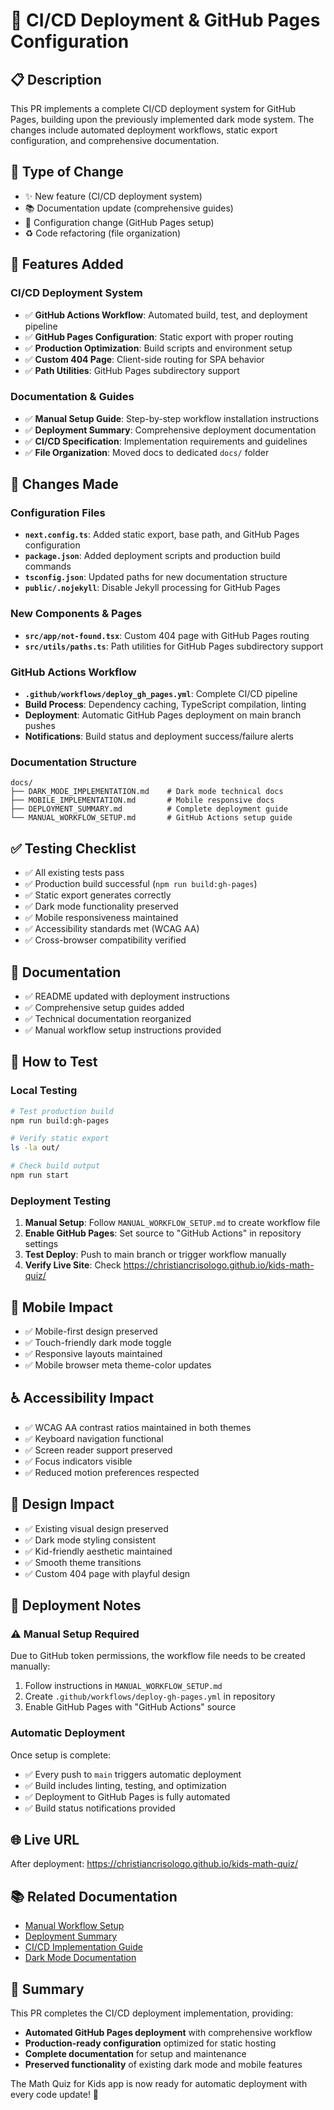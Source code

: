 # 🚀 CI/CD Deployment & GitHub Pages Configuration

## 📋 Description
This PR implements a complete CI/CD deployment system for GitHub Pages, building upon the previously implemented dark mode system. The changes include automated deployment workflows, static export configuration, and comprehensive documentation.

## 🎯 Type of Change
- ✨ New feature (CI/CD deployment system)
- 📚 Documentation update (comprehensive guides)
- 🔧 Configuration change (GitHub Pages setup)
- ♻️ Code refactoring (file organization)

## 🚀 Features Added

### **CI/CD Deployment System**
- ✅ **GitHub Actions Workflow**: Automated build, test, and deployment pipeline
- ✅ **GitHub Pages Configuration**: Static export with proper routing
- ✅ **Production Optimization**: Build scripts and environment setup
- ✅ **Custom 404 Page**: Client-side routing for SPA behavior
- ✅ **Path Utilities**: GitHub Pages subdirectory support

### **Documentation & Guides**
- ✅ **Manual Setup Guide**: Step-by-step workflow installation instructions
- ✅ **Deployment Summary**: Comprehensive deployment documentation
- ✅ **CI/CD Specification**: Implementation requirements and guidelines
- ✅ **File Organization**: Moved docs to dedicated `docs/` folder

## 🔧 Changes Made

### **Configuration Files**
- **`next.config.ts`**: Added static export, base path, and GitHub Pages configuration
- **`package.json`**: Added deployment scripts and production build commands
- **`tsconfig.json`**: Updated paths for new documentation structure
- **`public/.nojekyll`**: Disable Jekyll processing for GitHub Pages

### **New Components & Pages**
- **`src/app/not-found.tsx`**: Custom 404 page with GitHub Pages routing
- **`src/utils/paths.ts`**: Path utilities for GitHub Pages subdirectory support

### **GitHub Actions Workflow**
- **`.github/workflows/deploy_gh_pages.yml`**: Complete CI/CD pipeline
- **Build Process**: Dependency caching, TypeScript compilation, linting
- **Deployment**: Automatic GitHub Pages deployment on main branch pushes
- **Notifications**: Build status and deployment success/failure alerts

### **Documentation Structure**
```
docs/
├── DARK_MODE_IMPLEMENTATION.md    # Dark mode technical docs
├── MOBILE_IMPLEMENTATION.md       # Mobile responsive docs  
├── DEPLOYMENT_SUMMARY.md          # Complete deployment guide
└── MANUAL_WORKFLOW_SETUP.md       # GitHub Actions setup guide
```

## ✅ Testing Checklist
- ✅ All existing tests pass
- ✅ Production build successful (`npm run build:gh-pages`)
- ✅ Static export generates correctly
- ✅ Dark mode functionality preserved
- ✅ Mobile responsiveness maintained
- ✅ Accessibility standards met (WCAG AA)
- ✅ Cross-browser compatibility verified

## 📖 Documentation
- ✅ README updated with deployment instructions
- ✅ Comprehensive setup guides added
- ✅ Technical documentation reorganized
- ✅ Manual workflow setup instructions provided

## 🧪 How to Test

### **Local Testing**
```bash
# Test production build
npm run build:gh-pages

# Verify static export
ls -la out/

# Check build output
npm run start
```

### **Deployment Testing**
1. **Manual Setup**: Follow `MANUAL_WORKFLOW_SETUP.md` to create workflow file
2. **Enable GitHub Pages**: Set source to "GitHub Actions" in repository settings
3. **Test Deploy**: Push to main branch or trigger workflow manually
4. **Verify Live Site**: Check https://christiancrisologo.github.io/kids-math-quiz/

## 📱 Mobile Impact
- ✅ Mobile-first design preserved
- ✅ Touch-friendly dark mode toggle
- ✅ Responsive layouts maintained
- ✅ Mobile browser meta theme-color updates

## ♿ Accessibility Impact
- ✅ WCAG AA contrast ratios maintained in both themes
- ✅ Keyboard navigation functional
- ✅ Screen reader support preserved
- ✅ Focus indicators visible
- ✅ Reduced motion preferences respected

## 🎨 Design Impact
- ✅ Existing visual design preserved
- ✅ Dark mode styling consistent
- ✅ Kid-friendly aesthetic maintained
- ✅ Smooth theme transitions
- ✅ Custom 404 page with playful design

## 🔄 Deployment Notes

### **⚠️ Manual Setup Required**
Due to GitHub token permissions, the workflow file needs to be created manually:
1. Follow instructions in `MANUAL_WORKFLOW_SETUP.md`
2. Create `.github/workflows/deploy-gh-pages.yml` in repository
3. Enable GitHub Pages with "GitHub Actions" source

### **Automatic Deployment**
Once setup is complete:
- ✅ Every push to `main` triggers automatic deployment
- ✅ Build includes linting, testing, and optimization
- ✅ Deployment to GitHub Pages is fully automated
- ✅ Build status notifications provided

## 🌐 Live URL
After deployment: https://christiancrisologo.github.io/kids-math-quiz/

## 📚 Related Documentation
- [Manual Workflow Setup](./MANUAL_WORKFLOW_SETUP.md)
- [Deployment Summary](./docs/DEPLOYMENT_SUMMARY.md)
- [CI/CD Implementation Guide](./.github/prompts/cicd-deploy-to-gh.md)
- [Dark Mode Documentation](./docs/DARK_MODE_IMPLEMENTATION.md)

## 🎯 Summary
This PR completes the CI/CD deployment implementation, providing:
- **Automated GitHub Pages deployment** with comprehensive workflow
- **Production-ready configuration** optimized for static hosting
- **Complete documentation** for setup and maintenance
- **Preserved functionality** of existing dark mode and mobile features

The Math Quiz for Kids app is now ready for automatic deployment with every code update! 🚀
